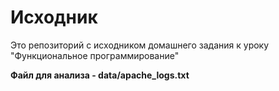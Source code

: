 # **Исходник**

Это репозиторий с исходником домашнего задания к уроку "Функциональное программирование"

**Файл для анализа - data/apache_logs.txt**
